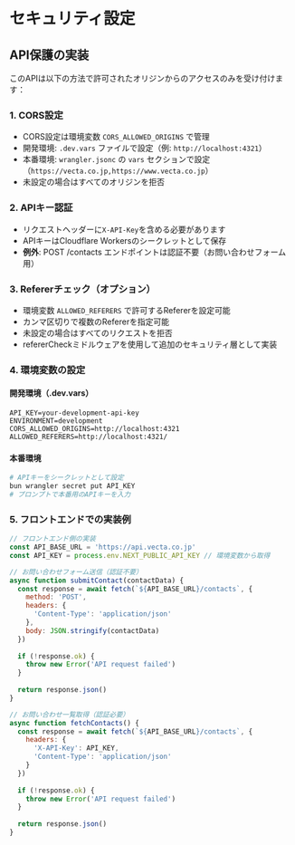 # セキュリティ設定

## API保護の実装

このAPIは以下の方法で許可されたオリジンからのアクセスのみを受け付けます：

### 1. CORS設定
- CORS設定は環境変数 `CORS_ALLOWED_ORIGINS` で管理
- 開発環境: `.dev.vars` ファイルで設定（例: `http://localhost:4321`）
- 本番環境: `wrangler.jsonc` の `vars` セクションで設定（`https://vecta.co.jp,https://www.vecta.co.jp`）
- 未設定の場合はすべてのオリジンを拒否

### 2. APIキー認証
- リクエストヘッダーに`X-API-Key`を含める必要があります
- APIキーはCloudflare Workersのシークレットとして保存
- **例外**: POST /contacts エンドポイントは認証不要（お問い合わせフォーム用）

### 3. Refererチェック（オプション）
- 環境変数 `ALLOWED_REFERERS` で許可するRefererを設定可能
- カンマ区切りで複数のRefererを指定可能
- 未設定の場合はすべてのリクエストを拒否
- refererCheckミドルウェアを使用して追加のセキュリティ層として実装

### 4. 環境変数の設定

#### 開発環境（.dev.vars）
```
API_KEY=your-development-api-key
ENVIRONMENT=development
CORS_ALLOWED_ORIGINS=http://localhost:4321
ALLOWED_REFERERS=http://localhost:4321/
```

#### 本番環境
```bash
# APIキーをシークレットとして設定
bun wrangler secret put API_KEY
# プロンプトで本番用のAPIキーを入力
```

### 5. フロントエンドでの実装例

```javascript
// フロントエンド側の実装
const API_BASE_URL = 'https://api.vecta.co.jp'
const API_KEY = process.env.NEXT_PUBLIC_API_KEY // 環境変数から取得

// お問い合わせフォーム送信（認証不要）
async function submitContact(contactData) {
  const response = await fetch(`${API_BASE_URL}/contacts`, {
    method: 'POST',
    headers: {
      'Content-Type': 'application/json'
    },
    body: JSON.stringify(contactData)
  })
  
  if (!response.ok) {
    throw new Error('API request failed')
  }
  
  return response.json()
}

// お問い合わせ一覧取得（認証必要）
async function fetchContacts() {
  const response = await fetch(`${API_BASE_URL}/contacts`, {
    headers: {
      'X-API-Key': API_KEY,
      'Content-Type': 'application/json'
    }
  })
  
  if (!response.ok) {
    throw new Error('API request failed')
  }
  
  return response.json()
}
```


